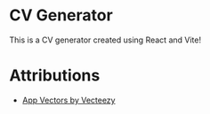 # CV Generator
This is a CV generator created using React and Vite!

# Attributions
* [App Vectors by Vecteezy](https://www.vecteezy.com/free-vector/app)
